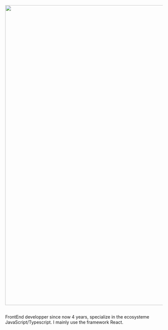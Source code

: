 <img style='width: 100vw' src='./hcampos_gradient.png'>

##

FrontEnd developper since now 4 years, specialize in the ecosysteme JavaScript/Typescript. I mainly use the framework React.

##

<!--START_SECTION:waka-->

<!--END_SECTION:waka-->
